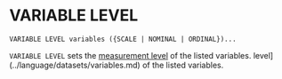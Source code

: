 # VARIABLE LEVEL

```
VARIABLE LEVEL variables ({SCALE | NOMINAL | ORDINAL})...
```

`VARIABLE LEVEL` sets the [measurement
level](../language/datasets/variables.md) of the listed variables.
level](../language/datasets/variables.md) of the listed variables.

